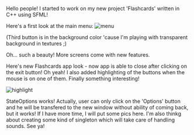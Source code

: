 Hello people! I started to work on my new project 'Flashcards' written in C++ using SFML!

Here's a first look at the main menu:
![menu](https://cloud.githubusercontent.com/assets/20641848/18225310/4e01174a-71f0-11e6-8e4a-b029bd2b135d.png)

(Third button is in the background color 'cause I'm playing with transparent background in textures ;)

Oh... such a beauty! More screens come with new features.


Here's new Flashcards app look - now app is able to close after clicking on the exit button! Oh yeah!
I also added highlighting of the buttons when the mouse is on one of them. Finally something interesting!

![highlight](https://cloud.githubusercontent.com/assets/20641848/18231226/4aaafac0-72b3-11e6-8e7c-27e7c2d23d15.png)

StateOptions works! Actually, user can only click on the 'Options' button and he will be transfered to the new window without ability of coming back, but it works! If I have more time, I will put some pics here. I'm also thinkg about creating some kind of singleton which will take care of handling sounds. See ya!
